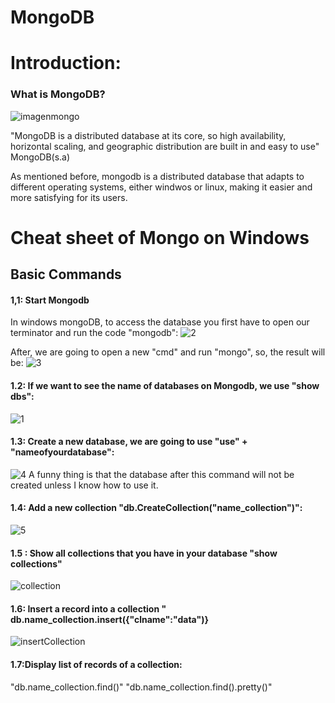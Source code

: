 # MongoDB

# Introduction:
### What is MongoDB?
![imagenmongo](https://user-images.githubusercontent.com/48557621/83740396-64e13f80-a61c-11ea-812b-c330dbbc1975.png)

"MongoDB is a distributed database at its core, so high availability, horizontal scaling, and geographic distribution are built in and easy to use" MongoDB(s.a)

As mentioned before, mongodb is a distributed database that adapts to different operating systems, either windwos or linux, making it easier and more satisfying for its users.

# Cheat sheet of Mongo on Windows
## Basic Commands
#### 1,1: Start Mongodb
In windows mongoDB, to access the database you first have to open our terminator and run the code "mongodb":
![2](https://user-images.githubusercontent.com/48557621/83737555-c8696e00-a618-11ea-9f08-49b712a9c24e.PNG)

After, we are going to open a new "cmd" and run "mongo", so, the result will be:
![3](https://user-images.githubusercontent.com/48557621/83737823-25652400-a619-11ea-8af7-f783c45ece6f.PNG)

#### 1.2: If we want to see the name of databases on Mongodb, we use "show dbs":

![1](https://user-images.githubusercontent.com/48557621/83736373-2ac16f00-a617-11ea-85ef-7d2bbcc78c23.PNG)

#### 1.3: Create a new database, we are going to use  "use" + "nameofyourdatabase":
![4](https://user-images.githubusercontent.com/48557621/83738651-2f3b5700-a61a-11ea-95db-b30dcb96180c.PNG)
A funny thing is that the database after this command will not be created unless I know how to use it.

#### 1.4: Add a new collection "db.CreateCollection("name_collection")":
![5](https://user-images.githubusercontent.com/48557621/83740394-6448a900-a61c-11ea-97b7-859b794ad341.PNG)

#### 1.5 : Show all collections that you have in your database "show collections"
![collection](https://user-images.githubusercontent.com/48557621/83773458-26627980-a64a-11ea-8941-34d59c4bf1aa.PNG)

#### 1.6: Insert a record into a collection " db.name_collection.insert({"clname":"data")}
![insertCollection](https://user-images.githubusercontent.com/48557621/83774456-52cac580-a64b-11ea-8a29-4f21da5df131.PNG)

#### 1.7:Display list of records of a collection:
"db.name_collection.find()"
"db.name_collection.find().pretty()"


